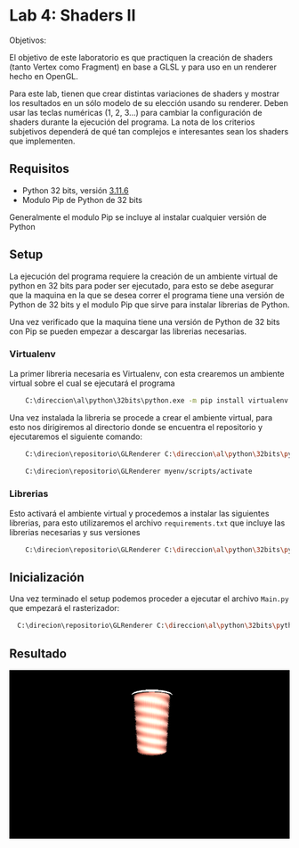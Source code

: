 # Lab 4: Shaders II
Objetivos:

El objetivo de este laboratorio es que practiquen la creación de shaders (tanto Vertex como Fragment) en base a GLSL y para uso en un renderer hecho en OpenGL.

Para este lab, tienen que crear distintas variaciones de shaders y mostrar los resultados en un sólo modelo de su elección usando su renderer. Deben usar las teclas numéricas (1, 2, 3...) para cambiar la configuración de shaders durante la ejecución del programa. La nota de los criterios subjetivos dependerá de qué tan complejos e interesantes sean los shaders que implementen.

## Requisitos
- Python 32 bits, versión [3.11.6](https://www.python.org/ftp/python/3.11.6/python-3.11.6.exe)
- Modulo Pip de Python de 32 bits

Generalmente el modulo Pip se incluye al instalar cualquier versión de Python

## Setup
La ejecución del programa requiere la creación de un ambiente virtual de python en 32 bits para poder ser ejecutado, para esto se debe asegurar que
la maquina en la que se desea correr el programa tiene una versión de Python de 32 bits y el modulo Pip que sirve para instalar librerias de Python.

Una vez verificado que la maquina tiene una versión de Python de 32 bits con Pip se pueden empezar a descargar las librerias necesarias.

### Virtualenv
La primer libreria necesaria es Virtualenv, con esta crearemos un ambiente virtual sobre el cual se ejecutará el programa
```bash
    C:\direccion\al\python\32bits\python.exe -m pip install virtualenv
  ```
Una vez instalada la libreria se procede a crear el ambiente virtual, para esto nos dirigiremos al directorio donde se encuentra el repositorio y ejecutaremos el siguiente comando:
```bash
    C:\direcion\repositorio\GLRenderer C:\direccion\al\python\32bits\python.exe -m virtualenv myenv
  ```
```bash
    C:\direcion\repositorio\GLRenderer myenv/scripts/activate
  ```
### Librerias
Esto activará el ambiente virtual y procedemos a instalar las siguientes librerias, para esto utilizaremos el archivo ```requirements.txt``` que incluye las librerias necesarias y sus versiones
```bash
    C:\direcion\repositorio\GLRenderer C:\direccion\al\python\32bits\python.exe -m pip install -r requirements.txt
  ```

## Inicialización
Una vez terminado el setup podemos proceder a ejecutar el archivo ```Main.py``` que empezará el rasterizador:
  ```bash
    C:\direcion\repositorio\GLRenderer C:\direccion\al\python\32bits\python.exe Main.py
  ```  

## Resultado
![Resultado](/Result.png)
